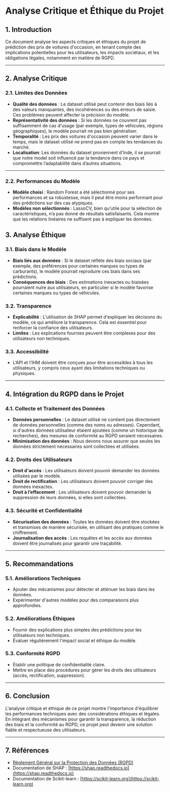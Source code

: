 # Analyse Critique et Éthique du Projet

## 1. Introduction
Ce document analyse les aspects critiques et éthiques du projet de prédiction des prix de voitures d'occasion, en tenant compte des implications potentielles pour les utilisateurs, les impacts sociétaux, et les obligations légales, notamment en matière de RGPD.

---

## 2. Analyse Critique

### 2.1. Limites des Données
- **Qualité des données** : Le dataset utilisé peut contenir des biais liés à des valeurs manquantes, des incohérences ou des erreurs de saisie. Ces problèmes peuvent affecter la précision du modèle.
- **Représentativité des données** : Si les données ne couvrent pas suffisamment de cas d'usage (par exemple, types de véhicules, régions géographiques), le modèle pourrait ne pas bien généraliser.
- **Temporalité** : Les prix des voitures d'occasion peuvent varier dans le temps, mais le dataset utilisé ne prend pas en compte les tendances du marché.
- **Localisation**: Les données du dataset proviennent d'Inde, il se pourrait que notre model soit influencé par la tendance dans ce pays et compromettre l’adaptabilité dans d’autres situations.
---

### 2.2. Performances du Modèle
- **Modèle choisi** : Random Forest a été sélectionné pour ses performances et sa robustesse, mais il peut être moins performant pour des prédictions sur des cas atypiques.
- **Modèles non sélectionnés** : LassoCV, bien qu’utile pour la sélection de caractéristiques, n’a pas donné de résultats satisfaisants. Cela montre que les relations linéaires ne suffisent pas à expliquer les données.

## 3. Analyse Éthique

### 3.1. Biais dans le Modèle
- **Biais liés aux données** : Si le dataset reflète des biais sociaux (par exemple, des préférences pour certaines marques ou types de carburants), le modèle pourrait reproduire ces biais dans ses prédictions.
- **Conséquences des biais** : Des estimations inexactes ou biaisées pourraient nuire aux utilisateurs, en particulier si le modèle favorise certaines marques ou types de véhicules.


### 3.2. Transparence
- **Explicabilité** : L'utilisation de SHAP permet d'expliquer les décisions du modèle, ce qui améliore la transparence. Cela est essentiel pour renforcer la confiance des utilisateurs.
- **Limites** : Les explications fournies peuvent être complexes pour des utilisateurs non techniques.

### 3.3. Accessibilité
- L’API et l’IHM doivent être conçues pour être accessibles à tous les utilisateurs, y compris ceux ayant des limitations techniques ou physiques.

---

## 4. Intégration du RGPD dans le Projet

### 4.1. Collecte et Traitement des Données
- **Données personnelles** : Le dataset utilisé ne contient pas directement de données personnelles (comme des noms ou adresses). Cependant, si d'autres données utilisateur étaient ajoutées (comme un historique de recherches), des mesures de conformité au RGPD seraient nécessaires.
- **Minimisation des données** : Nous devons nous assurer que seules les données strictement nécessaires sont collectées et utilisées.

### 4.2. Droits des Utilisateurs
- **Droit d'accès** : Les utilisateurs doivent pouvoir demander les données utilisées par le modèle.
- **Droit de rectification** : Les utilisateurs doivent pouvoir corriger des données inexactes.
- **Droit à l’effacement** : Les utilisateurs doivent pouvoir demander la suppression de leurs données, si elles sont collectées.

### 4.3. Sécurité et Confidentialité
- **Sécurisation des données** : Toutes les données doivent être stockées et transmises de manière sécurisée, en utilisant des pratiques comme le chiffrement.
- **Journalisation des accès** : Les requêtes et les accès aux données doivent être journalisés pour garantir une traçabilité.

---

## 5. Recommandations

### 5.1. Améliorations Techniques
- Ajouter des mécanismes pour détecter et atténuer les biais dans les données.
- Expérimenter d'autres modèles pour des comparaisons plus approfondies.

### 5.2. Améliorations Éthiques
- Fournir des explications plus simples des prédictions pour les utilisateurs non techniques.
- Évaluer régulièrement l'impact social et éthique du modèle.

### 5.3. Conformité RGPD
- Établir une politique de confidentialité claire.
- Mettre en place des procédures pour gérer les droits des utilisateurs (accès, rectification, suppression).

---

## 6. Conclusion
L'analyse critique et éthique de ce projet montre l'importance d'équilibrer les performances techniques avec des considérations éthiques et légales. En intégrant des mécanismes pour garantir la transparence, la réduction des biais et la conformité au RGPD, ce projet peut devenir une solution fiable et respectueuse des utilisateurs.

---

## 7. Références
- [Règlement Général sur la Protection des Données (RGPD)](https://eur-lex.europa.eu/legal-content/FR/TXT/?uri=CELEX%3A32016R0679)
- Documentation de SHAP : [https://shap.readthedocs.io](https://shap.readthedocs.io)
- Documentation de Scikit-learn : [https://scikit-learn.org](https://scikit-learn.org)
